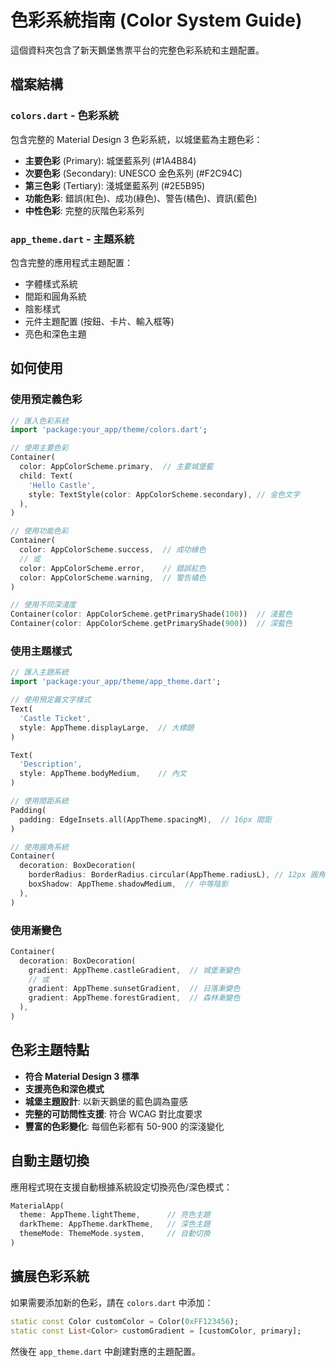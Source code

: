 # 色彩系統指南 (Color System Guide)

這個資料夾包含了新天鵝堡售票平台的完整色彩系統和主題配置。

## 檔案結構

### `colors.dart` - 色彩系統
包含完整的 Material Design 3 色彩系統，以城堡藍為主題色彩：

- **主要色彩** (Primary): 城堡藍系列 (#1A4B84)
- **次要色彩** (Secondary): UNESCO 金色系列 (#F2C94C)
- **第三色彩** (Tertiary): 淺城堡藍系列 (#2E5B95)
- **功能色彩**: 錯誤(紅色)、成功(綠色)、警告(橘色)、資訊(藍色)
- **中性色彩**: 完整的灰階色彩系列

### `app_theme.dart` - 主題系統
包含完整的應用程式主題配置：

- 字體樣式系統
- 間距和圓角系統
- 陰影樣式
- 元件主題配置 (按鈕、卡片、輸入框等)
- 亮色和深色主題

## 如何使用

### 使用預定義色彩

```dart
// 匯入色彩系統
import 'package:your_app/theme/colors.dart';

// 使用主要色彩
Container(
  color: AppColorScheme.primary,  // 主要城堡藍
  child: Text(
    'Hello Castle',
    style: TextStyle(color: AppColorScheme.secondary), // 金色文字
  ),
)

// 使用功能色彩
Container(
  color: AppColorScheme.success,  // 成功綠色
  // 或
  color: AppColorScheme.error,    // 錯誤紅色
  color: AppColorScheme.warning,  // 警告橘色
)

// 使用不同深淺度
Container(color: AppColorScheme.getPrimaryShade(100))  // 淺藍色
Container(color: AppColorScheme.getPrimaryShade(900))  // 深藍色
```

### 使用主題樣式

```dart
// 匯入主題系統
import 'package:your_app/theme/app_theme.dart';

// 使用預定義文字樣式
Text(
  'Castle Ticket',
  style: AppTheme.displayLarge,  // 大標題
)

Text(
  'Description',
  style: AppTheme.bodyMedium,    // 內文
)

// 使用間距系統
Padding(
  padding: EdgeInsets.all(AppTheme.spacingM),  // 16px 間距
)

// 使用圓角系統
Container(
  decoration: BoxDecoration(
    borderRadius: BorderRadius.circular(AppTheme.radiusL), // 12px 圓角
    boxShadow: AppTheme.shadowMedium,  // 中等陰影
  ),
)
```

### 使用漸變色

```dart
Container(
  decoration: BoxDecoration(
    gradient: AppTheme.castleGradient,  // 城堡漸變色
    // 或
    gradient: AppTheme.sunsetGradient,  // 日落漸變色
    gradient: AppTheme.forestGradient,  // 森林漸變色
  ),
)
```

## 色彩主題特點

- **符合 Material Design 3 標準**
- **支援亮色和深色模式**
- **城堡主題設計**: 以新天鵝堡的藍色調為靈感
- **完整的可訪問性支援**: 符合 WCAG 對比度要求
- **豐富的色彩變化**: 每個色彩都有 50-900 的深淺變化

## 自動主題切換

應用程式現在支援自動根據系統設定切換亮色/深色模式：

```dart
MaterialApp(
  theme: AppTheme.lightTheme,      // 亮色主題
  darkTheme: AppTheme.darkTheme,   // 深色主題  
  themeMode: ThemeMode.system,     // 自動切換
)
```

## 擴展色彩系統

如果需要添加新的色彩，請在 `colors.dart` 中添加：

```dart
static const Color customColor = Color(0xFF123456);
static const List<Color> customGradient = [customColor, primary];
```

然後在 `app_theme.dart` 中創建對應的主題配置。
